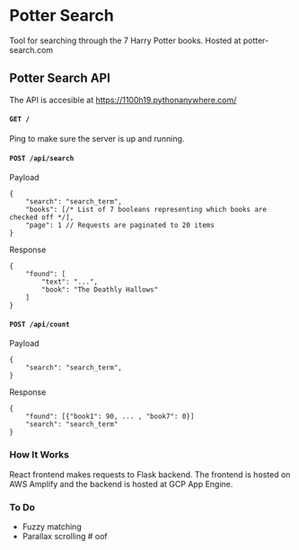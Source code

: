 # Potter Search

Tool for searching through the 7 Harry Potter books. Hosted at potter-search.com

## Potter Search API
The API is accesible at https://1100h19.pythonanywhere.com/

#### `GET /`

Ping to make sure the server is up and running.

#### `POST /api/search`

Payload

```
{
    "search": "search_term",
    "books": [/* List of 7 booleans representing which books are checked off */],
    "page": 1 // Requests are paginated to 20 items
}
```

Response

```
{
    "found": [
        "text": "...",
        "book": "The Deathly Hallows"
    ]
}
```

#### `POST /api/count`

Payload

```
{
    "search": "search_term",
}
```

Response

```
{
    "found": [{"book1": 90, ... , "book7": 0}]
    "search": "search_term"
}
```

### How It Works
React frontend makes requests to Flask backend. The frontend is hosted on AWS Amplify and the backend is hosted at GCP App Engine.

### To Do
* Fuzzy matching
* Parallax scrolling
#   o o f  
 